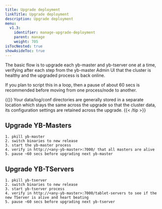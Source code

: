 ```yaml
---
title: Upgrade deployment
linkTitle: Upgrade deployment
description: Upgrade deployment
menu:
  v1.3:
    identifier: manage-upgrade-deployment
    parent: manage
    weight: 705
isTocNested: true
showAsideToc: true
---
```


The basic flow is to upgrade each yb-master and yb-tserver one at a time, verifying after each step from the yb-master Admin UI that the cluster is healthy and the upgraded process is back online.

If you plan to script this in a loop, then a pause of about 60 secs is recommended before moving from one process/node to another.

{{<tip title="Preserving data and cluster configuration across upgrades" >}}
Your data/log/conf directories are generally stored in a separate location which stays the same across the upgrade so that the cluster data, its configuration settings are retained across the upgrade.
{{< /tip >}}

## Upgrade YB-Masters

```
1. pkill yb-master
2. switch binaries to new release
3. start the yb-master process
4. verify in http://<any-yb-master>:7000/ that all masters are alive
5. pause ~60 secs before upgrading next yb-master
```

## Upgrade YB-TServers

```
1. pkill yb-tserver
2. switch binaries to new release
3. start yb-tserver process
4. verify in http://<any-yb-master>:7000/tablet-servers to see if the new TServer is alive and heart beating
5. pause ~60 secs before upgrading next yb-tserver
```
